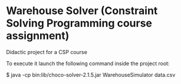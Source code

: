 # Warehouse Solver (Constraint Solving Programming course assignment)

Didactic project for a CSP course

To execute it launch the following command inside the project root:

$ java -cp bin:lib/choco-solver-2.1.5.jar WarehouseSimulator data.csv
